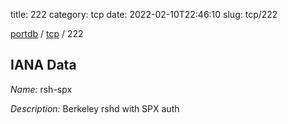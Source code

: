 title: 222
category: tcp
date: 2022-02-10T22:46:10
slug: tcp/222

[portdb](/) / [tcp](/category/tcp.html) / 222


## IANA Data

_Name:_ rsh-spx

_Description:_ Berkeley rshd with SPX auth

